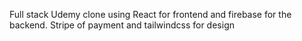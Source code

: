 Full stack Udemy clone using React for frontend and firebase for the backend.
Stripe of payment and tailwindcss for design
